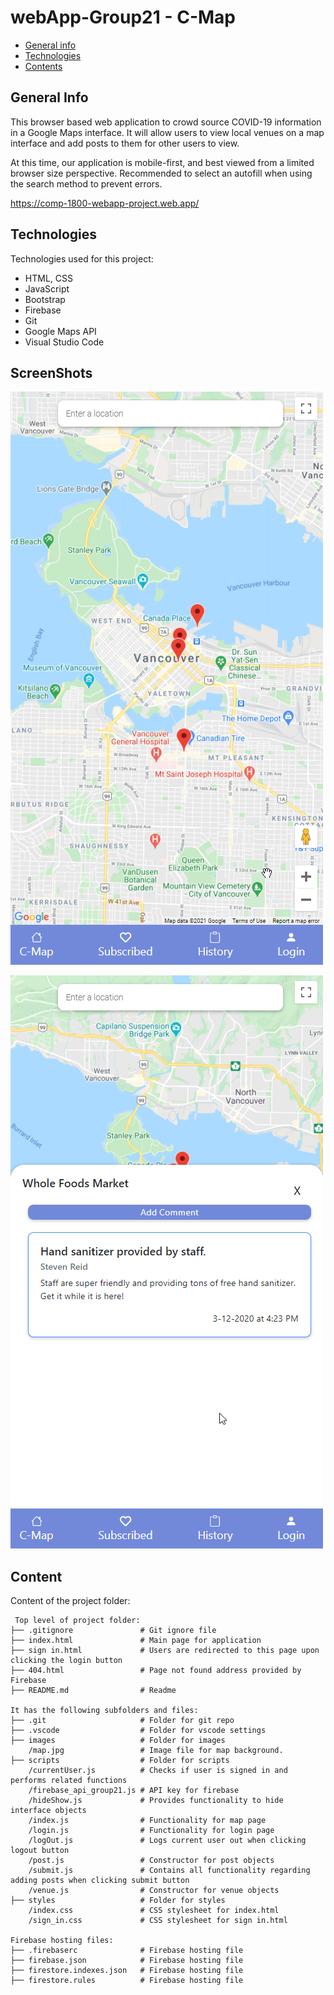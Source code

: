 # webApp-Group21 - C-Map


* [General info](#general-info)
* [Technologies](#technologies)
* [Contents](#content)

## General Info
This browser based web application to crowd source COVID-19 information in a Google Maps interface. It will
allow users to view local venues on a map interface and add posts to them for other users to view.

At this time, our application is mobile-first, and best viewed from a limited browser size perspective.
Recommended to select an autofill when using the search method to prevent errors.

https://comp-1800-webapp-project.web.app/

## Technologies
Technologies used for this project:
* HTML, CSS
* JavaScript
* Bootstrap
* Firebase
* Git
* Google Maps API
* Visual Studio Code

## ScreenShots
![alt text](https://github.com/EssentiallyWrong/C-Map/blob/main/images/MainPage.png)

![alt text](https://github.com/EssentiallyWrong/C-Map/blob/main/images/PopUp.png)

## Content
Content of the project folder:

```
 Top level of project folder:
├── .gitignore               # Git ignore file
├── index.html               # Main page for application
├── sign in.html             # Users are redirected to this page upon clicking the login button
├── 404.html                 # Page not found address provided by Firebase
├── README.md                # Readme

It has the following subfolders and files:
├── .git                     # Folder for git repo
├── .vscode                  # Folder for vscode settings
├── images                   # Folder for images
    /map.jpg                 # Image file for map background.
├── scripts                  # Folder for scripts
    /currentUser.js          # Checks if user is signed in and performs related functions
    /firebase_api_group21.js # API key for firebase
    /hideShow.js             # Provides functionality to hide interface objects
    /index.js                # Functionality for map page
    /login.js                # Functionality for login page
    /logOut.js               # Logs current user out when clicking logout button
    /post.js                 # Constructor for post objects
    /submit.js               # Contains all functionality regarding adding posts when clicking submit button
    /venue.js                # Constructor for venue objects
├── styles                   # Folder for styles
    /index.css               # CSS stylesheet for index.html
    /sign_in.css             # CSS stylesheet for sign in.html

Firebase hosting files:
├── .firebaserc              # Firebase hosting file
├── firebase.json            # Firebase hosting file
├── firestore.indexes.json   # Firebase hosting file
├── firestore.rules          # Firebase hosting file

```